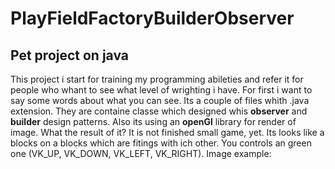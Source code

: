 # PlayFieldFactoryBuilderObserver
## Pet project on java
This project i start for training my programming abileties and refer it for people who whant to see what level of wrighting i have.
For first i want to say some words about what you can see. Its a couple of files whith .java extension. They are containe classe which designed whis **observer** and **builder** design patterns. Also its using an **openGl** library for render of image.
What the result of it? It is not finished small game, yet. Its looks like a blocks on a blocks which are fitings with ich other. You controls an green one (VK_UP, VK_DOWN, VK_LEFT, VK_RIGHT).
Image example:
